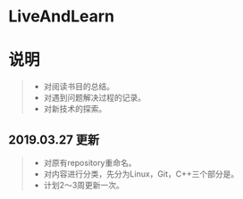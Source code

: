 # LiveAndLearn

# 说明
> - 对阅读书目的总结。
> - 对遇到问题解决过程的记录。
> - 对新技术的探索。


## 2019.03.27 更新
> - 对原有repository重命名。
> - 对内容进行分类，先分为Linux，Git，C++三个部分是。
> - 计划2～3周更新一次。
